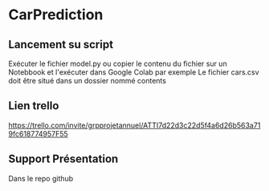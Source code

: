 # CarPrediction

## Lancement su script

Exécuter le fichier model.py ou copier le contenu du fichier sur un Notebbook et l'exécuter dans Google Colab par exemple
Le fichier cars.csv doit être situé dans un dossier nommé contents

## Lien trello
https://trello.com/invite/grpprojetannuel/ATTI7d22d3c22d5f4a6d26b563a719fc618774957F55

## Support Présentation
Dans le repo github
